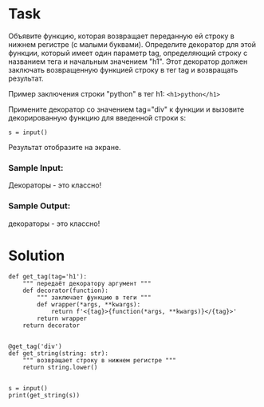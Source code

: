 # Task

Объявите функцию, которая возвращает переданную ей строку в нижнем регистре (с малыми буквами). 
Определите декоратор для этой функции, который имеет один параметр tag, определяющий строку с названием тега и начальным значением "h1". Этот декоратор должен заключать возвращенную функцией строку в тег tag и возвращать результат.

Пример заключения строки "python" в тег h1: ```<h1>python</h1>```

Примените декоратор со значением tag="div" к функции и вызовите декорированную функцию для введенной строки s:
```
s = input()
```
Результат отобразите на экране.

### Sample Input:

Декораторы - это классно!

### Sample Output:

<div>декораторы - это классно!</div>

# Solution
```
def get_tag(tag='h1'):
    """ передаёт декоратору аргумент """
    def decorator(function):
        """ заключает функцию в теги """
        def wrapper(*args, **kwargs):
            return f'<{tag}>{function(*args, **kwargs)}</{tag}>'
        return wrapper
    return decorator


@get_tag('div')
def get_string(string: str):
    """ возвращает строку в нижнем регистре """
    return string.lower()


s = input()
print(get_string(s))
```
